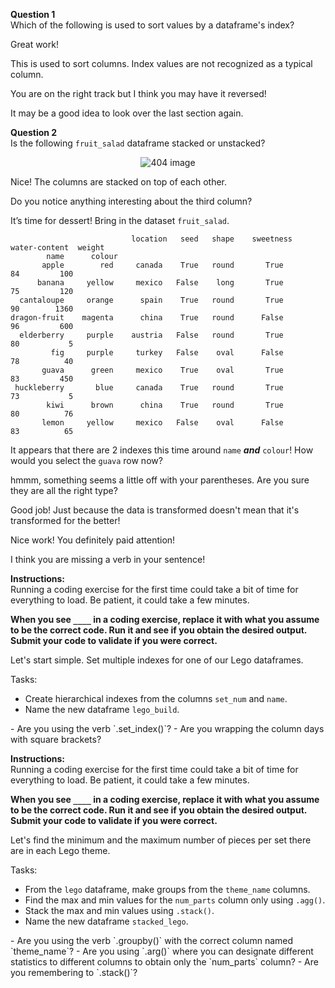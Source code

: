 <exercise id="12" title="Hierarchical Indexing" type="slides">

<slides source="module3/module3_12">

</slides>

</exercise>


<exercise id="13" title="Hierarchical Indexing Questions">

**Question 1**          
Which of the following is used to sort values by a dataframe's index? 


<choice id="1" >
<opt text="<code>.sort_index()</code>"  correct="true" >

Great work! 

</opt>

<opt text="<code>.sort_values()</code>">

This is used to sort columns.  Index values are not recognized as a typical column. 

</opt>

<opt text="<code>.index_sort()</code>">

You are on the right track but I think you may have it reversed!

</opt>

<opt text="<code>.sort()</code>">

It may be a good idea to look over the last section again. 

</opt>

</choice> 


**Question 2**      
Is the following `fruit_salad` dataframe stacked or unstacked?

<center> <img src='/module3/hi_fruit.png'  alt="404 image" /></center>


<choice id="2" >
<opt text='Stacked' correct="true">

Nice!  The columns are stacked on top of each other.  

</opt>

<opt text= 'Unstacked'>

Do you notice anything interesting about the third column? 

</opt>

</choice> 

</exercise>
 
<exercise id="14" title="Hierarchical Indexing slicing">

It’s time for dessert!  Bring in the dataset `fruit_salad`. 

```out
                           location   seed   shape    sweetness   water-content  weight
        name      colour                    
       apple        red     canada    True   round       True          84         100
      banana     yellow     mexico   False    long       True          75         120
  cantaloupe     orange      spain    True   round       True          90        1360
dragon-fruit    magenta      china    True   round      False          96         600
  elderberry     purple    austria   False   round       True          80           5
         fig     purple     turkey   False    oval      False          78          40
       guava      green     mexico    True    oval       True          83         450
 huckleberry       blue     canada    True   round       True          73           5
        kiwi      brown      china    True   round       True          80          76
       lemon     yellow     mexico   False    oval      False          83          65
```

It appears that there are 2 indexes this time around `name` ***and*** `colour`!  How would you select the `guava` row now? 

<choice id="1" >

<opt text= "<code>fruit_salad.loc[['guava, 'green']]</code>">

hmmm, something seems a little off with your parentheses.  Are you sure they are all the right type? 

</opt>

<opt text= "<code>fruit_salad.loc['guava]</code>">

Good job!  Just because the data is transformed doesn't mean that it's transformed for the better! 

</opt>

<opt text= "<code>fruit_salad.loc[('guava, 'green')]</code>"  correct="true">

Nice work!  You definitely paid attention!

</opt>

<opt text= "<code>fruit_salad[('guava, 'green')]</code>">

I think you are missing a verb in your sentence!  

</opt>

</choice> 

</exercise>


<exercise id="15" title="Setting Multiple Indexes">
   

**Instructions:**    
Running a coding exercise for the first time could take a bit of time for everything to load.  Be patient, it could take a few minutes. 

**When you see `____` in a coding exercise, replace it with what you assume to be the correct code.  Run it and see if you obtain the desired output.  Submit your code to validate if you were correct.**


Let's start simple.  Set multiple indexes for one of our Lego dataframes. 


Tasks:
- Create hierarchical indexes from the columns `set_num` and `name`.
- Name the new dataframe `lego_build`.


<codeblock id="03_15">
- Are you using the verb `.set_index()`?
- Are you wrapping the column days with square brackets?

</codeblock>

</exercise>

<exercise id="16" title="Applying Stacking">
      

      
**Instructions:**    
Running a coding exercise for the first time could take a bit of time for everything to load.  Be patient, it could take a few minutes. 

**When you see `____` in a coding exercise, replace it with what you assume to be the correct code.  Run it and see if you obtain the desired output.  Submit your code to validate if you were correct.**

Let's find the minimum and the maximum number of pieces per set there are in each Lego theme. 

Tasks:
- From the `lego` dataframe, make groups from the `theme_name` columns.
- Find the max and min values for the `num_parts` column only using `.agg()`.
- Stack the max and min values using `.stack()`.
- Name the new dataframe `stacked_lego`.


<codeblock id="03_16">
- Are you using the verb `.groupby()` with the correct column named `theme_name`?
- Are you using `.arg()` where you can designate different statistics to different columns to obtain only the `num_parts` column?
- Are you remembering to `.stack()`?

</codeblock>

</exercise>